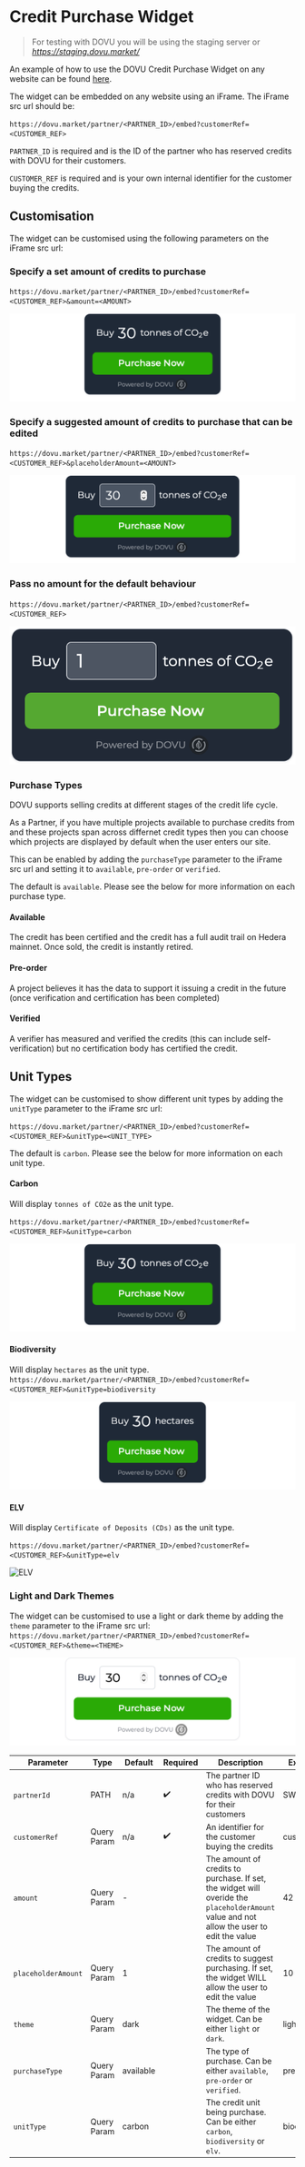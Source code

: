 # Credit Purchase Widget

> For testing with DOVU you will be using the staging server or *https://staging.dovu.market/*

An example of how to use the DOVU Credit Purchase Widget on any website can be found [here](/examples/carbon-offset-widget/carbonOffsetWidget.html).

The widget can be embedded on any website using an iFrame. The iFrame src url should be:

`https://dovu.market/partner/<PARTNER_ID>/embed?customerRef=<CUSTOMER_REF>`

`PARTNER_ID` is required and is the ID of the partner who has reserved credits with DOVU for their customers.

`CUSTOMER_REF` is required and is your own internal identifier for the customer buying the credits.

## Customisation

The widget can be customised using the following parameters on the iFrame src url:

### Specify a set amount of credits to purchase

`https://dovu.market/partner/<PARTNER_ID>/embed?customerRef=<CUSTOMER_REF>&amount=<AMOUNT>`

![Amount](/examples/carbon-offset-widget/dovuCarbonOffsetWidgetAmount.png)

### Specify a suggested amount of credits to purchase that can be edited

`https://dovu.market/partner/<PARTNER_ID>/embed?customerRef=<CUSTOMER_REF>&placeholderAmount=<AMOUNT>`

![Placholder Amount](/examples/carbon-offset-widget/dovuCarbonOffsetWidgetPlaceholder.png)

### Pass no amount for the default behaviour

`https://dovu.market/partner/<PARTNER_ID>/embed?customerRef=<CUSTOMER_REF>`

![No Amount](/examples/carbon-offset-widget/dovuCarbonOffsetWidgetDefault.png)

### Purchase Types

DOVU supports selling credits at different stages of the credit life cycle.

As a Partner, if you have multiple projects available to purchase credits from and these projects span across differnet credit types then you can choose which projects are displayed by default when the user enters our site.

This can be enabled by adding the `purchaseType` parameter to the iFrame src url and setting it to `available`, `pre-order` or `verified`.

The default is `available`. Please see the below for more information on each purchase type.

#### Available

The credit has been certified and the credit has a full audit trail on Hedera mainnet. Once sold, the credit is instantly retired.

#### Pre-order

A project believes it has the data to support it issuing a credit in the future (once verification and certification has been completed)

#### Verified

A verifier has measured and verified the credits (this can include self-verification) but no certification body has certified the credit.

## Unit Types

The widget can be customised to show different unit types by adding the `unitType` parameter to the iFrame src url:

`https://dovu.market/partner/<PARTNER_ID>/embed?customerRef=<CUSTOMER_REF>&unitType=<UNIT_TYPE>`

The default is `carbon`. Please see the below for more information on each unit type.

#### Carbon

Will display `tonnes of CO2e` as the unit type.

`https://dovu.market/partner/<PARTNER_ID>/embed?customerRef=<CUSTOMER_REF>&unitType=carbon`

![Carbon](/examples/carbon-offset-widget/dovuCarbonOffsetWidget.png)

#### Biodiversity

Will display `hectares` as the unit type.
`https://dovu.market/partner/<PARTNER_ID>/embed?customerRef=<CUSTOMER_REF>&unitType=biodiversity`

![Biodiversity](/examples/carbon-offset-widget/dovuBiodiversityWidgetAmount.png)

#### ELV

Will display `Certificate of Deposits (CDs)` as the unit type.

`https://dovu.market/partner/<PARTNER_ID>/embed?customerRef=<CUSTOMER_REF>&unitType=elv`

![ELV](/examples/carbon-offset-widget/dovuElvWidgetAmount)

### Light and Dark Themes

The widget can be customised to use a light or dark theme by adding the `theme` parameter to the iFrame src url:
`https://dovu.market/partner/<PARTNER_ID>/embed?customerRef=<CUSTOMER_REF>&theme=<THEME>`

![Light Theme](/examples/carbon-offset-widget/dovuCarbonOffsetWidgetLight.png)

| Parameter           | Type        | Default   | Required | Description                                                                                                                               | Example      |
| ------------------- | ----------- | --------- | -------- | ----------------------------------------------------------------------------------------------------------------------------------------- | ------------ |
| `partnerId`         | PATH        | n/a       | ✔️       | The partner ID who has reserved credits with DOVU for their customers                                                                     | SWIRLDS      |
| `customerRef`       | Query Param | n/a       | ✔️       | An identifier for the customer buying the credits                                                                                         | cust_123     |
| `amount`            | Query Param | -         |          | The amount of credits to purchase. If set, the widget will overide the `placeholderAmount` value and not allow the user to edit the value | 42           |
| `placeholderAmount` | Query Param | 1         |          | The amount of credits to suggest purchasing. If set, the widget WILL allow the user to edit the value                                     | 10           |
| `theme`             | Query Param | dark      |          | The theme of the widget. Can be either `light` or `dark`.                                                                                 | light        |
| `purchaseType`      | Query Param | available |          | The type of purchase. Can be either `available`, `pre-order` or `verified`.                                                               | pre-order    |
| `unitType`          | Query Param | carbon    |          | The credit unit being purchase. Can be either `carbon`, `biodiversity` or `elv`.                                                          | biodiversity |

